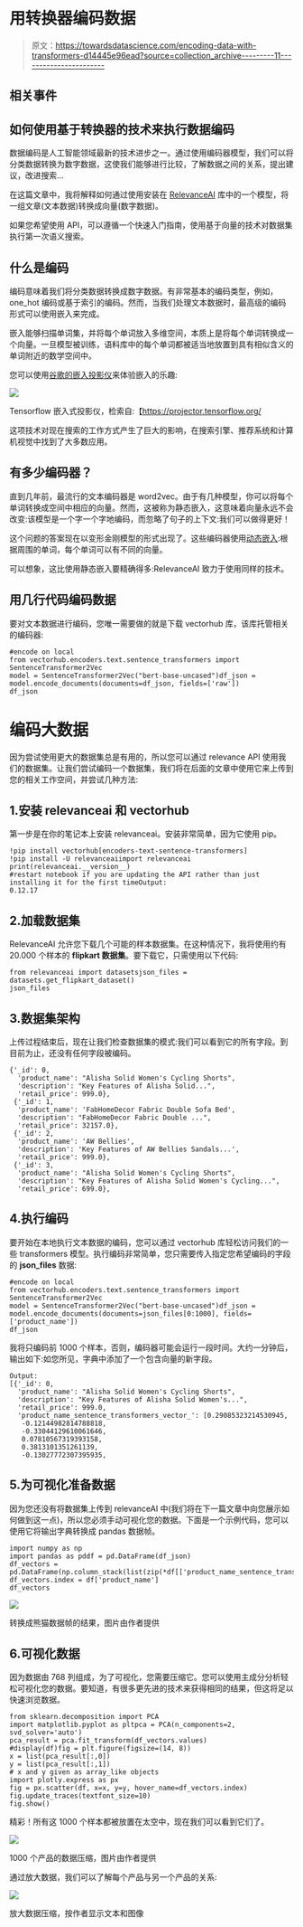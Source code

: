 # 用转换器编码数据

> 原文：<https://towardsdatascience.com/encoding-data-with-transformers-d14445e96ead?source=collection_archive---------11----------------------->

## 相关事件

## 如何使用基于转换器的技术来执行数据编码

数据编码是人工智能领域最新的技术进步之一。通过使用编码器模型，我们可以将分类数据转换为数字数据，这使我们能够进行比较，了解数据之间的关系，提出建议，改进搜索…

在这篇文章中，我将解释如何通过使用安装在 [RelevanceAI](https://relevance.ai/) 库中的一个模型，将一组文章(文本数据)转换成向量(数字数据)。

如果您希望使用 API，可以遵循一个快速入门指南，使用基于向量的技术对数据集执行第一次语义搜索。

## 什么是编码

编码意味着我们将分类数据转换成数字数据。有非常基本的编码类型，例如，one_hot 编码或基于索引的编码。然而，当我们处理文本数据时，最高级的编码形式可以使用嵌入来完成。

嵌入能够扫描单词集，并将每个单词放入多维空间，本质上是将每个单词转换成一个向量。一旦模型被训练，语料库中的每个单词都被适当地放置到具有相似含义的单词附近的数学空间中。

您可以使用[谷歌的嵌入投影仪](https://projector.tensorflow.org/)来体验嵌入的乐趣:

![](img/a6fa3e56cada4db480cd7f1ad730557a.png)

Tensorflow 嵌入式投影仪，检索自:【https://projector.tensorflow.org/ 

这项技术对现在搜索的工作方式产生了巨大的影响，在搜索引擎、推荐系统和计算机视觉中找到了大多数应用。

## 有多少编码器？

直到几年前，最流行的文本编码器是 word2vec。由于有几种模型，你可以将每个单词转换成空间中相应的向量。然而，这被称为静态嵌入，这意味着向量永远不会改变:该模型是一个字一个字地编码，而忽略了句子的上下文:我们可以做得更好！

这个问题的答案现在以变形金刚模型的形式出现了。这些编码器使用[动态嵌入](https://www.youtube.com/watch?v=2uQ6bgemuLw&t=87s):根据周围的单词，每个单词可以有不同的向量。

可以想象，这比使用静态嵌入要精确得多:RelevanceAI 致力于使用同样的技术。

## 用几行代码编码数据

要对文本数据进行编码，您唯一需要做的就是下载 vectorhub 库，该库托管相关的编码器:

```
#encode on local
from vectorhub.encoders.text.sentence_transformers import SentenceTransformer2Vec
model = SentenceTransformer2Vec("bert-base-uncased")df_json = model.encode_documents(documents=df_json, fields=['raw'])
df_json
```

# 编码大数据

因为尝试使用更大的数据集总是有用的，所以您可以通过 relevance API 使用我们的数据集。让我们尝试编码一个数据集，我们将在后面的文章中使用它来上传到您的相关工作空间，并尝试几种方法:

## 1.安装 relevanceai 和 vectorhub

第一步是在你的笔记本上安装 relevanceai。安装非常简单，因为它使用 pip。

```
!pip install vectorhub[encoders-text-sentence-transformers]
!pip install -U relevanceaiimport relevanceai
print(relevanceai.__version__)
#restart notebook if you are updating the API rather than just installing it for the first timeOutput:
0.12.17
```

## 2.加载数据集

RelevanceAI 允许您下载几个可能的样本数据集。在这种情况下，我将使用约有 20.000 个样本的 **flipkart 数据集**。要下载它，只需使用以下代码:

```
from relevanceai import datasetsjson_files = datasets.get_flipkart_dataset()
json_files
```

## 3.数据集架构

上传过程结束后，现在让我们检查数据集的模式:我们可以看到它的所有字段。到目前为止，还没有任何字段被编码。

```
{'_id': 0,
  'product_name': "Alisha Solid Women's Cycling Shorts",
  'description': "Key Features of Alisha Solid...",
  'retail_price': 999.0},
 {'_id': 1,
  'product_name': 'FabHomeDecor Fabric Double Sofa Bed',
  'description': "FabHomeDecor Fabric Double ...",
  'retail_price': 32157.0},
 {'_id': 2,
  'product_name': 'AW Bellies',
  'description': 'Key Features of AW Bellies Sandals...',
  'retail_price': 999.0},
 {'_id': 3,
  'product_name': "Alisha Solid Women's Cycling Shorts",
  'description': "Key Features of Alisha Solid Women's Cycling...",
  'retail_price': 699.0},
```

## 4.执行编码

要开始在本地执行文本数据的编码，您可以通过 vectorhub 库轻松访问我们的一些 transformers 模型。执行编码非常简单，您只需要传入指定您希望编码的字段的 **json_files** 数据:

```
#encode on local
from vectorhub.encoders.text.sentence_transformers import SentenceTransformer2Vec
model = SentenceTransformer2Vec("bert-base-uncased")df_json = model.encode_documents(documents=json_files[0:1000], fields=['product_name'])
df_json
```

我将只编码前 1000 个样本，否则，编码器可能会运行一段时间。大约一分钟后，输出如下:如您所见，字典中添加了一个包含向量的新字段。

```
Output:
[{'_id': 0,
  'product_name': "Alisha Solid Women's Cycling Shorts",
  'description': "Key Features of Alisha Solid Women's...",
  'retail_price': 999.0,
  'product_name_sentence_transformers_vector_': [0.29085323214530945,
   -0.12144982814788818,
   -0.33044129610061646,
   0.07810567319393158,
   0.3813101351261139,
   -0.13027772307395935,
```

## 5.为可视化准备数据

因为您还没有将数据集上传到 relevanceAI 中(我们将在下一篇文章中向您展示如何做到这一点)，所以您必须手动可视化您的数据。下面是一个示例代码，您可以使用它将输出字典转换成 pandas 数据帧。

```
import numpy as np
import pandas as pddf = pd.DataFrame(df_json)
df_vectors = pd.DataFrame(np.column_stack(list(zip(*df[['product_name_sentence_transformers_vector_']].values))))
df_vectors.index = df['product_name']
df_vectors
```

![](img/458ae9bf22e924c9026220aef842703b.png)

转换成熊猫数据帧的结果，图片由作者提供

## 6.可视化数据

因为数据由 768 列组成，为了可视化，您需要压缩它。您可以使用主成分分析轻松可视化您的数据。要知道，有很多更先进的技术来获得相同的结果，但这将足以快速浏览数据。

```
from sklearn.decomposition import PCA
import matplotlib.pyplot as pltpca = PCA(n_components=2, svd_solver='auto')
pca_result = pca.fit_transform(df_vectors.values)
#display(df)fig = plt.figure(figsize=(14, 8))
x = list(pca_result[:,0])
y = list(pca_result[:,1])
# x and y given as array_like objects
import plotly.express as px
fig = px.scatter(df, x=x, y=y, hover_name=df_vectors.index)
fig.update_traces(textfont_size=10)
fig.show()
```

精彩！所有这 1000 个样本都被放置在太空中，现在我们可以看到它们了。

![](img/2b23fa0ac2d7646d50133cf0eba61196.png)

1000 个产品的数据压缩，图片由作者提供

通过放大数据，我们可以了解每个产品与另一个产品的关系:

![](img/cf7da3ba56ed2c77876d4c5762d54a7e.png)

放大数据压缩，按作者显示文本和图像